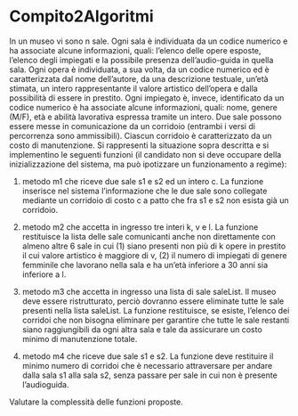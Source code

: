 # Compito2Algoritmi

In un museo vi sono n sale. Ogni sala è individuata da un codice numerico e ha associate alcune informazioni, quali: l’elenco delle opere esposte, l’elenco degli impiegati e la possibile presenza dell’audio-guida in quella sala. Ogni opera è individuata, a sua volta, da un codice numerico ed è caratterizzata dal nome dell’autore, da una descrizione testuale, un’età stimata, un intero rappresentante il valore artistico dell’opera e dalla possibilità di essere in prestito.  Ogni impiegato è, invece, identificato da un codice numerico è ha associate alcune informazioni, quali: nome, genere (M/F), età e abilità lavorativa espressa tramite un intero. Due sale possono essere messe in comunicazione da un corridoio (entrambi i versi di percorrenza sono ammissibili). Ciascun corridoio è caratterizzato da un costo di manutenzione. 
Si rappresenti la situazione sopra descritta e si implementino le seguenti funzioni (il candidato non si deve occupare della inizializzazione del sistema, ma può ipotizzare un funzionamento a regime):

1.	metodo m1 che riceve due sale s1 e s2 ed un intero c. La funzione inserisce nel sistema l’informazione che le due sale sono collegate mediante un corridoio di costo c a patto che fra s1 e s2 non esista già un corridoio. 

2.	metodo m2 che accetta in ingresso tre interi k, v e l. La funzione restituisce la lista delle sale comunicanti anche non direttamente con almeno altre 6 sale in cui (1) siano presenti non più di k opere in prestito il cui valore artistico è maggiore di v, (2) il numero di impiegati di genere femminile che lavorano nella sala e ha un’età inferiore a 30 anni sia inferiore a l.

3.	metodo m3 che accetta in ingresso una lista di sale saleList. Il museo deve essere ristrutturato, perciò dovranno essere eliminate tutte le sale presenti nella lista saleList. La funzione restituisce, se esiste, l’elenco dei corridoi che non bisogna eliminare per garantire che tutte le sale restanti siano raggiungibili da ogni altra sala e tale da assicurare un costo minimo di manutenzione totale.

4.	metodo m4 che riceve due sale s1 e s2. La funzione deve restituire il minimo numero di corridoi che è necessario attraversare per andare dalla sala s1 alla sala s2, senza passare per sale in cui non è presente l’audioguida.


Valutare la complessità delle funzioni proposte.


